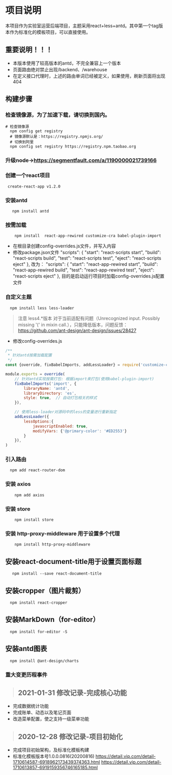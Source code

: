# 项目说明

本项目作为实验室运营后端项目，主题采用react+less+antd。其中第一个tag版本作为标准化的模板项目，可以直接使用。

## 重要说明！！！
* 本版本使用了较高版本的antd，不完全兼容上一个版本
* 页面路由绝对禁止出现/backend、/warehouse
* 在定义接口代理时，上述的路由单词已经被定义，如果使用，刷新页面将出现404

## 构建步骤
### 检查镜像源，为了加速下载，请切换到国内。
```shell script
# 检查镜像源
  npm config get registry
  # 镜像源默认是：https://registry.npmjs.org/
  # 切换到阿里
  npm config set registry https://registry.npm.taobao.org
```
### 升级node->https://segmentfault.com/a/1190000021739166

### 创建一个react项目
```shell script
 create-react-app v1.2.0
```

### 安装antd
```shell script
   npm install antd
```

### 按需加载
```shell script
    npm install  react-app-rewired customize-cra babel-plugin-import
```
* 在根目录创建config-overrides.js文件，并写入内容
* 修改package.json文件
  "scripts": {
    "start": "react-scripts start",
    "build": "react-scripts build",
    "test": "react-scripts test",
    "eject": "react-scripts eject"
  },
改为：
  "scripts": {
    "start": "react-app-rewired start",
    "build": "react-app-rewired build",
    "test": "react-app-rewired test",
    "eject": "react-scripts eject"
  },
  目的是启动运行项目时加载config-overrides.js配置文件

### 自定义主题

```shell script
  npm install less less-loader
```
> 注意 less4.*版本 对于当前适配有问题（Unrecognized input. Possibly missing '(' in mixin call.），只能降低版本，问题反馈：https://github.com/ant-design/ant-design/issues/28427
* 修改config-overrides.js
``` javascript
/**
 * 针对antd按需加载配置
 */
const {override, fixBabelImports, addLessLoader} = require('customize-cra');

module.exports = override(
    // 针对antd实现按需打包: 根据import来打包(使用babel-plugin-import)
    fixBabelImports('import', {
        libraryName: 'antd',
        libraryDirectory: 'es',
        style: true,  // 自动打包相关的样式
    }),

    // 使用less-loader对源码中的less的变量进行重新指定
    addLessLoader({
        lessOptions:{
            javascriptEnabled: true,
            modifyVars: {'@primary-color': '#ED2553'}
        }
    }),
)
```

### 引入路由

```shell script
  npm add react-router-dom
```

### 安装 axios
```shell script
    npm add axios
```
### 安装 store
```shell script
    npm install store
```
### 安装 http-proxy-middleware 用于设置多个代理
```shell script
    npm install http-proxy-middleware
```

## 安装react-document-title用于设置页面标题
```shell script
   npm install --save react-document-title
```

## 安装cropper（图片裁剪）
```shell script
  npm install react-cropper
```

## 安装MarkDown（for-editor）
```shell script
  npm install for-editor -S
```

## 安装antd图表
```shell script
  npm install @ant-design/charts
```

### 重大变更历程事件

> ## 2021-01-31 修改记录-完成核心功能
* 完成数据统计功能
* 完成账单、动态以及笔记页面
* 改造菜单配置，使之支持一级菜单功能

> ## 2020-12-28 修改记录-项目初始化
* 完成项目初始架构，及标准化模板构建
* 标准化模板版本号1.0.0.0816(20200816)
https://detail.vip.com/detail-1710614587-6918962173439374363.html
https://detail.vip.com/detail-1710613857-6919159356746165185.html